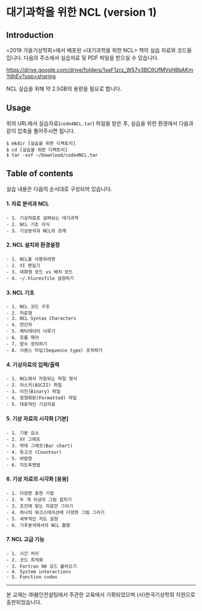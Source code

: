# 대기과학을 위한 NCL (version 1)


## Introduction
<2019 가을기상학회>에서 배포된 <대기과학을 위한 NCL> 책의 실습 자료와 코드들입니다. 다음의 주소에서 실습자료 및 PDF 파일을 받으실 수 있습니다.  
  
https://drive.google.com/drive/folders/1seF1zrz_W57v3BC6UfMVsH8bAKmYdhEy?usp=sharing

NCL 실습을 위해 약 2.5GB의 용량을 필요로 합니다.  
  
## Usage
위의 URL에서 실습자료(`code4NCL.tar`) 파일을 받은 후, 실습을 위한 환경에서 다음과 같이 압축을 풀어주시면 됩니다.
```
$ mkdir [실습을 위한 디렉토리]
$ cd [실습을 위한 디렉토리]
$ tar -xvf ~/Download/code4NCL.tar
``` 

## Table of contents
실습 내용은 다음의 순서대로 구성되어 있습니다.
#### 1. 자료 분석과 NCL
    - 1. 기상자료로 살펴보는 대기과학
    - 2. NCL 기초 지식
    - 3. 기상분석과 NCL의 관계
 
#### 2. NCL 설치와 환경설정
    - 1. NCL을 사용하려면
    - 2. VI 편집기
    - 3. 대화형 모드 vs 배치 모드
    - 4. ~/.hluresfile 설정하기
 
#### 3. NCL 기초
    - 1. NCL 코드 구조
    - 2. 자료형
    - 3. NCL Syntax Characters
    - 4. 연산자
    - 5. 메타데이터 다루기
    - 6. 흐름 제어
    - 7. 함수 정의하기
    - 8. 시퀀스 타입(Sequence type) 조작하기
 
#### 4. 기상자료의 입력/출력
    - 1. NCL에서 지원되는 파일 형식
    - 2. 아스키(ASCII) 파일
    - 3. 이진(Binary) 파일
    - 4. 정형화된(Formatted) 파일
    - 5. 대표적인 기상자료
 
#### 5. 기상 자료의 시각화 [기본]
    - 1. 기본 요소
    - 2. XY 그래프
    - 3. 막대 그래프(Bar chart)
    - 4. 등고선 (Countour)
    - 5. 바람장
    - 6. 지도투영법
 
#### 6. 기상 자료의 시각화 [응용]
    - 1. 다양한 표현 기법
    - 2. 두 개 이상의 그림 겹치기
    - 3. 조건에 맞는 자료만 그리기
    - 4. 하나의 워크스테이션에 다양한 그림 그리기
    - 5. 세부적인 지도 설정
    - 6. 기후분석에서의 NCL 활용
 
#### 7. NCL 고급 기능
    - 1. 시간 처리
    - 2. 코드 최적화
    - 3. Fortran 90 코드 불러오기
    - 4. System interactions
    - 5. Function codes
 

  
---
본 교재는 ㈜봄인컨설팅에서 주관한 교육에서 기획되었으며 (사)한국기상학회 지원으로 출판되었습니다.
